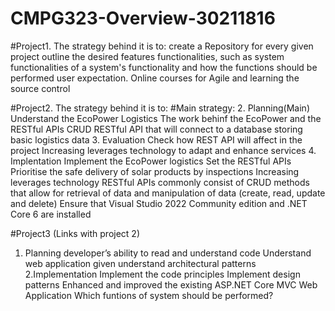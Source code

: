 # CMPG323-Overview-30211816
#Project1. The strategy behind it is to:
create a Repository for every given project
outline the desired features
functionalities, such as system functionalities of a system's functionality and how the functions should be performed
user expectation.
Online courses for Agile and learning the source control


#Project2. 
The strategy behind it is to:
#Main strategy:
2. Planning(Main)
Understand the EcoPower Logistics
The work behinf the EcoPower and the RESTful APIs
CRUD RESTful API that will connect to a database storing basic logistics data
3. Evaluation
Check how REST API will affect in the project
Increasing leverages technology to adapt and enhance services
4. Implentation
Implement the EcoPower logistics
Set the RESTful APIs
Prioritise the safe delivery of solar products by inspections
Increasing leverages technology
RESTful APIs commonly consist of CRUD methods that allow for retrieval of data and manipulation of data (create, read, update and delete)
Ensure that Visual Studio 2022 Community edition and .NET Core 6 are installed

#Project3 (Links with project 2)
1. Planning
developer’s ability to read and understand code
Understand web application given
understand architectural patterns 
2.Implementation
Implement the code principles
Implement design patterns
Enhanced and improved the existing ASP.NET Core MVC Web Application
Which funtions of system should be performed?



